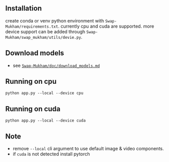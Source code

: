 ## Installation

create conda or venv python environment with `Swap-Mukham/requirements.txt`.
currently cpu and cuda are supported.
more device support can be added through `Swap-Mukham/swap_mukham/utils/devie.py`.

## Download models

- see [`Swap-Mukham/doc/download_models.md`](https://github.com/harisreedhar/Swap-Mukham/blob/main/doc/download_models.md)

## Running on cpu

`python app.py --local --device cpu`

## Running on cuda

`python app.py --local --device cuda`

## Note

- remove `--local` cli argument to use default image & video components.
- if `cuda` is not detected install pytorch 
